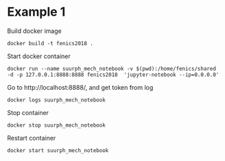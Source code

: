 # Example 1

Build docker image
```shell
docker build -t fenics2018 .
```

Start docker container
```shell
docker run --name suurph_mech_notebook -v $(pwd):/home/fenics/shared
-d -p 127.0.0.1:8888:8888 fenics2018  'jupyter-notebook --ip=0.0.0.0'
```


Go to http://localhost:8888/, and get token from log
```shell
docker logs suurph_mech_notebook
```

Stop container
```shell
docker stop suurph_mech_notebook
```

Restart container
```shell
docker start suurph_mech_notebook
```
